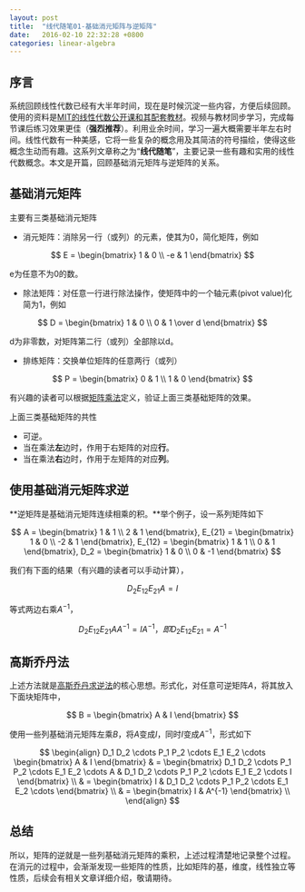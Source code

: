 ```yaml
---
layout: post
title:  "线代随笔01-基础消元矩阵与逆矩阵"
date:   2016-02-10 22:32:28 +0800
categories: linear-algebra
---
```


## 序言
系统回顾线性代数已经有大半年时间，现在是时候沉淀一些内容，方便后续回顾。使用的资料是[MIT的线性代数公开课和其配套教材](http://ocw.mit.edu/courses/mathematics/18-06-linear-algebra-spring-2010/video-lectures/)。视频与教材同步学习，完成每节课后练习效果更佳（**强烈推荐**）。利用业余时间，学习一遍大概需要半年左右时间。线性代数有一种美感，它将一些复杂的概念用及其简洁的符号描绘，使得这些概念生动而有趣。这系列文章称之为“**线代随笔**”，主要记录一些有趣和实用的线性代数概念。本文是开篇，回顾基础消元矩阵与逆矩阵的关系。

## 基础消元矩阵
主要有三类基础消元矩阵

* 消元矩阵：消除另一行（或列）的元素，使其为0，简化矩阵，例如

$$ E =
\begin{bmatrix}
1 & 0 \\ -e & 1
\end{bmatrix}
$$

e为任意不为0的数。

* 除法矩阵：对任意一行进行除法操作，使矩阵中的一个轴元素(pivot value)化简为1，例如

$$ D =
\begin{bmatrix}
1 & 0 \\ 0 & 1 \over d
\end{bmatrix}
$$

d为非零数，对矩阵第二行（或列）全部除以d。


* 排练矩阵：交换单位矩阵的任意两行（或列）

$$ P =
\begin{bmatrix}
0 & 1 \\ 1 & 0
\end{bmatrix}
$$

有兴趣的读者可以根据[矩阵乘法](https://en.wikipedia.org/wiki/Matrix_multiplication)定义，验证上面三类基础矩阵的效果。

上面三类基础矩阵的共性

* 可逆。
* 当在乘法**左**边时，作用于右矩阵的对应**行**。
* 当在乘法**右**边时，作用于左矩阵的对应**列**。


## 使用基础消元矩阵求逆

**逆矩阵是基础消元矩阵连续相乘的积。**举个例子，设一系列矩阵如下

$$ A = 
\begin{bmatrix}
1 & 1 \\ 2 & 1
\end{bmatrix},
E_{21} = 
\begin{bmatrix}
1 & 0 \\ -2 & 1
\end{bmatrix},
E_{12} = 
\begin{bmatrix}
1 & 1 \\ 0 & 1
\end{bmatrix},
D_2 = 
\begin{bmatrix}
1 & 0 \\ 0 & -1
\end{bmatrix}
$$

我们有下面的结果（有兴趣的读者可以手动计算），

$$
D_2E_{12}E_{21}A=I
$$

等式两边右乘$A^{-1}$，

$$
D_2E_{12}E_{21}AA^{-1}=IA^{-1}，即 D_2E_{12}E_{21}=A^{-1}
$$

## 高斯乔丹法
上述方法就是[高斯乔丹求逆法](https://en.wikipedia.org/wiki/Gaussian_elimination#Finding_the_inverse_of_a_matrix)的核心思想。形式化，对任意可逆矩阵$A$，将其放入下面块矩阵中，

$$
B = \begin{bmatrix}
A & I
\end{bmatrix}
$$

使用一些列基础消元矩阵左乘$B$，将$A$变成$I$，同时$I$变成$A^{-1}$，形式如下

$$
\begin{align}
	D_1 D_2 \cdots P_1 P_2 \cdots E_1 E_2 \cdots
	\begin{bmatrix}
	A & I
	\end{bmatrix} 
	& =  \begin{bmatrix}
	D_1 D_2 \cdots P_1 P_2 \cdots E_1 E_2 \cdots A & D_1 D_2 \cdots P_1 P_2 \cdots E_1 E_2 \cdots I
	\end{bmatrix} \\
	& = \begin{bmatrix}
	I & D_1 D_2 \cdots P_1 P_2 \cdots E_1 E_2 \cdots
	\end{bmatrix} \\ 
	& = \begin{bmatrix}
	I & A^{-1}
	\end{bmatrix} \\ 
\end{align}
$$

## 总结
所以，矩阵的逆就是一些列基础消元矩阵的乘积，上述过程清楚地记录整个过程。在消元的过程中，会渐渐发现一些矩阵的性质，比如矩阵的基，维度，线性独立等性质，后续会有相关文章详细介绍，敬请期待。




